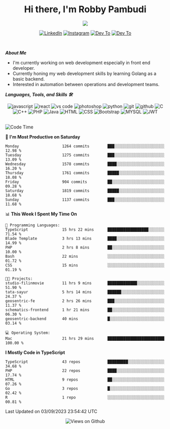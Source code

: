 <div align="center">
   <h1>Hi there, I'm Robby Pambudi </h1>

<img src="https://pronoun.cyou/x/y?subject=He&object=Him&height=20"> 
</div>

<p align='center'>
   <a href="https://www.linkedin.com/in/robbypambudi" target="_blank"><img src="https://img.shields.io/badge/LinkedIn-0077B5?style=for-the-badge&logo=linkedin&logoColor=white" alt="LinkedIn"></a>
   <a href="https://www.instagram.com/robbypambudi" target="_blank"><img src="https://img.shields.io/badge/Instagram-E4405F?style=for-the-badge&logo=instagram&logoColor=white" alt="Instagram"></a>
   <a href="https://dev.to/robbypambudi" target="_blank"><img src="https://img.shields.io/badge/dev.to-0A0A0A?style=for-the-badge&logo=dev.to&logoColor=white" alt="Dev To"></a>
   <a href="https://www.facebook.com/robbyulungpambudi" target="_blank"><img src="https://img.shields.io/badge/Facebook-1877F2?style=for-the-badge&logo=facebook&logoColor=white" alt="Dev To"></a>

</p> <p>
<br>
   
***About Me***
   
- I'm currently working on web development especially in front end developer.
- Currently honing my web development skills by learning Golang as a basic backend.
- Interested in automation between operations and development teams.
 
   
***Languages, Tools, and Skills 🛠***

   <div align="center">
   <img src="https://img.shields.io/badge/JavaScript-F7DF1E?style=for-the-badge&logo=javascript&logoColor=black" alt="javascript" />
      <img src="https://img.shields.io/badge/React-61DAFB?style=for-the-badge&logo=react&logoColor=black" alt="react" />
      <img src="https://img.shields.io/badge/vs%20code-007ACC?style=for-the-badge&logo=visual%20studio%20code&logoColor=white" alt="vs code" />
      <img src="https://img.shields.io/badge/adobe%20photoshop-31A8FF?style=for-the-badge&logo=adobe%20photoshop&logoColor=white" alt="photoshop" />
      <img src="https://img.shields.io/badge/python-3776AB?style=for-the-badge&logo=python&logoColor=white" alt="python" />
      <img src="https://img.shields.io/badge/Git-F05032?style=for-the-badge&logo=git&logoColor=white" alt="git" />
      <img src="https://img.shields.io/badge/GitHub-100000?style=for-the-badge&logo=github&logoColor=white" alt="github" />
      <img src="https://img.shields.io/badge/c-%2300599C.svg?style=for-the-badge&logo=c&logoColor=white" alt="C" />
      <img src="https://img.shields.io/badge/c++-%2300599C.svg?style=for-the-badge&logo=c%2B%2B&logoColor=white" alt="C++" />   
      <img src="https://img.shields.io/badge/PHP-777BB4?style=for-the-badge&logo=php&logoColor=white" alt="PHP" />
      <img src="https://img.shields.io/badge/Java-ED8B00?style=for-the-badge&logo=java&logoColor=white" alt="Java"/>
      <img src="https://img.shields.io/badge/HTML5-E34F26?style=for-the-badge&logo=html5&logoColor=white" alt="HTML" />
      <img src="https://img.shields.io/badge/CSS-239120?&style=for-the-badge&logo=css3&logoColor=white" alt ="CSS" />
      <img src="https://img.shields.io/badge/Bootstrap-563D7C?style=for-the-badge&logo=bootstrap&logoColor=white" alt="Bootstrap" />
      <img src="https://img.shields.io/badge/MySQL-00000F?style=for-the-badge&logo=mysql&logoColor=white" alt="MYSQL" />
      <img src="https://img.shields.io/badge/json%20web%20tokens-323330?style=for-the-badge&logo=json-web-tokens&logoColor=pink" alt="JWT" />
      
   </div><br>
   
<!--START_SECTION:waka-->
![Code Time](http://img.shields.io/badge/Code%20Time-1%2C039%20hrs%2042%20mins-blue)

📅 **I'm Most Productive on Saturday** 

```text
Monday                   1264 commits        ███░░░░░░░░░░░░░░░░░░░░░░   12.98 % 
Tuesday                  1275 commits        ███░░░░░░░░░░░░░░░░░░░░░░   13.09 % 
Wednesday                1578 commits        ████░░░░░░░░░░░░░░░░░░░░░   16.20 % 
Thursday                 1761 commits        █████░░░░░░░░░░░░░░░░░░░░   18.08 % 
Friday                   904 commits         ██░░░░░░░░░░░░░░░░░░░░░░░   09.28 % 
Saturday                 1819 commits        █████░░░░░░░░░░░░░░░░░░░░   18.68 % 
Sunday                   1137 commits        ███░░░░░░░░░░░░░░░░░░░░░░   11.68 % 
```


📊 **This Week I Spent My Time On** 

```text
💬 Programming Languages: 
TypeScript               15 hrs 22 mins      ██████████████████░░░░░░░   71.54 % 
Blade Template           3 hrs 13 mins       ████░░░░░░░░░░░░░░░░░░░░░   14.99 % 
PHP                      2 hrs 8 mins        ██░░░░░░░░░░░░░░░░░░░░░░░   10.00 % 
Bash                     22 mins             ░░░░░░░░░░░░░░░░░░░░░░░░░   01.72 % 
CSS                      15 mins             ░░░░░░░░░░░░░░░░░░░░░░░░░   01.19 % 

🐱‍💻 Projects: 
studio-filinmovie        11 hrs 9 mins       █████████████░░░░░░░░░░░░   51.90 % 
tata-sayur               5 hrs 14 mins       ██████░░░░░░░░░░░░░░░░░░░   24.37 % 
geosentric-fe            2 hrs 26 mins       ███░░░░░░░░░░░░░░░░░░░░░░   11.37 % 
schematics-frontend      1 hr 21 mins        ██░░░░░░░░░░░░░░░░░░░░░░░   06.30 % 
geosentric-backend       40 mins             █░░░░░░░░░░░░░░░░░░░░░░░░   03.14 % 

💻 Operating System: 
Mac                      21 hrs 29 mins      █████████████████████████   100.00 % 
```

**I Mostly Code in TypeScript** 

```text
TypeScript               43 repos            █████████░░░░░░░░░░░░░░░░   34.68 % 
PHP                      22 repos            ████░░░░░░░░░░░░░░░░░░░░░   17.74 % 
HTML                     9 repos             ██░░░░░░░░░░░░░░░░░░░░░░░   07.26 % 
Go                       3 repos             █░░░░░░░░░░░░░░░░░░░░░░░░   02.42 % 
R                        1 repo              ░░░░░░░░░░░░░░░░░░░░░░░░░   00.81 % 
```




 Last Updated on 03/09/2023 23:54:42 UTC
<!--END_SECTION:waka-->

<div align="center">
<img src="https://komarev.com/ghpvc/?username=robbypambudi&color=green" alt="Views on Github" />
</div>

